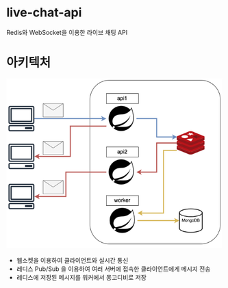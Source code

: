 # live-chat-api

Redis와 WebSocket을 이용한 라이브 채팅 API

# 아키텍처
![아키텍처 다이어그램](./docs/resources/images/live-chat-api-architecture.png)
* 웹소켓을 이용하여 클라이언트와 실시간 통신
* 레디스 Pub/Sub 을 이용하여 여러 서버에 접속한 클라이언트에게 메시지 전송
* 레디스에 저장된 메시지를 워커에서 몽고디비로 저장